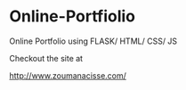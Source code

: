 # Online-Portfiolio
Online Portfolio using FLASK/ HTML/ CSS/ JS

Checkout the site at 


http://www.zoumanacisse.com/
